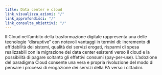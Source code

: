 ```yaml
---
title: Data center e cloud
link_visualizza_azioni: "/"
link_approfondisci: "/"
link_consulta_obiettivi: "/"
---
```


Il Cloud nell’ambito della trasformazione digitale rappresenta una delle
tecnologie “disruptive” con notevoli vantaggi in termini di: incremento di
affidabilità dei sistemi, qualità dei servizi erogati, risparmi di spesa
realizzabili con la migrazione dei data center esistenti verso il cloud e la
possibilità di pagare soltanto gli effettivi consumi (pay-per-use). L’adozione
del paradigma Cloud consente una vera e propria rivoluzione del modo di pensare
i processi di erogazione dei servizi della PA verso i cittadini.
